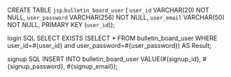 CREATE TABLE `jsp`.`bulletin_board_user` (
  `user_id` VARCHAR(20) NOT NULL,
  `user_password` VARCHAR(256) NOT NULL,
  `user_email` VARCHAR(50) NOT NULL,
  PRIMARY KEY (`user_id`));

login SQL
SELECT EXISTS (SELECT * FROM bulletin_board_user WHERE user_id=#{user_id} and user_password=#{user_password}) AS Result;

signup SQL
INSERT INTO bulletin_board_user VALUE(#{signup_id}, #{signup_password}, #{signup_email});
